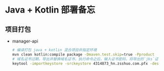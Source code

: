 # Java + Kotlin 部署备忘

## 项目打包

- manager-api
  
  ```bash
  # 编译打包 java + kotlin 混合项目并指定环境
  mvn clean kotlin:compile package -Dmaven.test.skip=true -Pproduct
  # 域名证书过期，导出并替换域名证书，执行命令之后，输入证书密码，将导出的`jks`证书更新到项目配置中
  keytool -importkeystore -srckeystore 4314873_hn.zsshuo.com.pfx -destkeystore hn.zsshuo.lcom.jks -srcstoretype PKCS12 -deststoretype JKS
  ```

